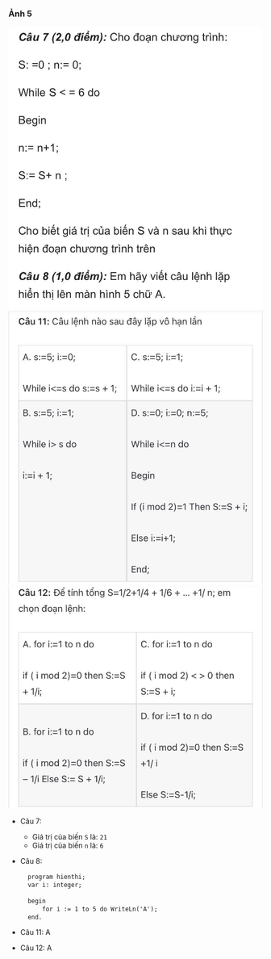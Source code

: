 ### Ảnh 5
![Ảnh 5-1](img/5-1.jpg)
![Ảnh 5-2](img/5-2.jpg)
![Ảnh 5-3](img/5-3.jpg)

- Câu 7:
  - Giá trị của biến `S` là: `21`
  - Giá trị của biến `n` là: `6`

- Câu 8:
  ```
    program hienthi;
    var i: integer;

    begin
        for i := 1 to 5 do WriteLn('A');
    end.
  ```

- Câu 11: A
- Câu 12: A